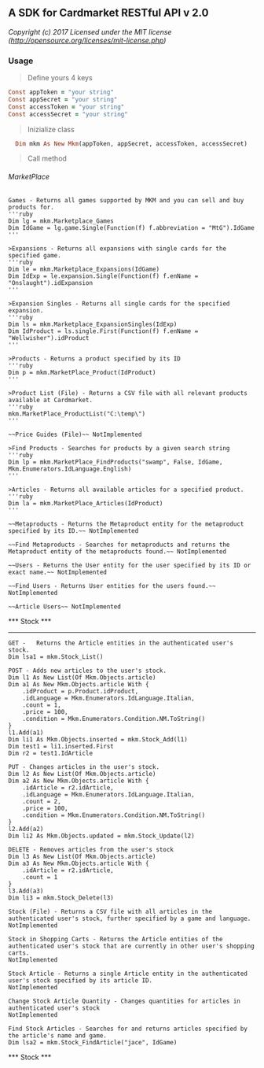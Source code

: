 ## A SDK for Cardmarket RESTful API v 2.0

*Copyright (c) 2017 Licensed under the MIT license (http://opensource.org/licenses/mit-license.php)*

### Usage

>Define yours 4 keys
```ruby
Const appToken = "your string"
Const appSecret = "your string"
Const accessToken = "your string"
Const accessSecret = "your string"
```

>Inizialize class
```ruby
  Dim mkm As New Mkm(appToken, appSecret, accessToken, accessSecret)
```

>Call method
  ###### MarketPlace

    Games - Returns all games supported by MKM and you can sell and buy products for.
    '''ruby
    Dim lg = mkm.Marketplace_Games
    Dim IdGame = lg.game.Single(Function(f) f.abbreviation = "MtG").IdGame
    '''

    >Expansions - Returns all expansions with single cards for the specified game.
    '''ruby
    Dim le = mkm.Marketplace_Expansions(IdGame)
    Dim IdExp = le.expansion.Single(Function(f) f.enName = "Onslaught").idExpansion
    '''

    >Expansion Singles - Returns all single cards for the specified expansion.
    '''ruby
    Dim ls = mkm.Marketplace_ExpansionSingles(IdExp)
    Dim IdProduct = ls.single.First(Function(f) f.enName = "Wellwisher").idProduct
    '''
    
    >Products - Returns a product specified by its ID
    '''ruby
    Dim p = mkm.MarketPlace_Product(IdProduct)
    '''

    >Product List (File) - Returns a CSV file with all relevant products available at Cardmarket.
    '''ruby
    mkm.MarketPlace_ProductList("C:\temp\")
    '''

    ~~Price Guides (File)~~ NotImplemented

    >Find Products - Searches for products by a given search string
    '''ruby
    Dim lp = mkm.MarketPlace_FindProducts("swamp", False, IdGame, Mkm.Enumerators.IdLanguage.English)
    '''

    >Articles - Returns all available articles for a specified product.
    '''ruby
    Dim la = mkm.MarketPlace_Articles(IdProduct)
    '''

    ~~Metaproducts - Returns the Metaproduct entity for the metaproduct specified by its ID.~~ NotImplemented

    ~~Find Metaproducts - Searches for metaproducts and returns the Metaproduct entity of the metaproducts found.~~ NotImplemented

    ~~Users - Returns the User entity for the user specified by its ID or exact name.~~ NotImplemented

    ~~Find Users - Returns User entities for the users found.~~ NotImplemented

    ~~Article Users~~ NotImplemented

  
  *** Stock ***
  *************

    GET - 	Returns the Article entities in the authenticated user's stock.
    Dim lsa1 = mkm.Stock_List()

    POST - Adds new articles to the user's stock.
    Dim l1 As New List(Of Mkm.Objects.article)
    Dim a1 As New Mkm.Objects.article With {
        .idProduct = p.Product.idProduct,
        .idLanguage = Mkm.Enumerators.IdLanguage.Italian,
        .count = 1,
        .price = 100,
        .condition = Mkm.Enumerators.Condition.NM.ToString()
    }
    l1.Add(a1)
    Dim li1 As Mkm.Objects.inserted = mkm.Stock_Add(l1)
    Dim test1 = li1.inserted.First
    Dim r2 = test1.IdArticle

    PUT - Changes articles in the user's stock.
    Dim l2 As New List(Of Mkm.Objects.article)
    Dim a2 As New Mkm.Objects.article With {
        .idArticle = r2.idArticle,
        .idLanguage = Mkm.Enumerators.IdLanguage.Italian,
        .count = 2,
        .price = 100,
        .condition = Mkm.Enumerators.Condition.NM.ToString()
    }
    l2.Add(a2)
    Dim li2 As Mkm.Objects.updated = mkm.Stock_Update(l2)

    DELETE - Removes articles from the user's stock
    Dim l3 As New List(Of Mkm.Objects.article)
    Dim a3 As New Mkm.Objects.article With {
        .idArticle = r2.idArticle,
        .count = 1
    }
    l3.Add(a3)
    Dim li3 = mkm.Stock_Delete(l3)

    Stock (File) - Returns a CSV file with all articles in the authenticated user's stock, further specified by a game and language.
    NotImplemented

    Stock in Shopping Carts - Returns the Article entities of the authenticated user's stock that are currently in other user's shopping carts.
    NotImplemented

    Stock Article - Returns a single Article entity in the authenticated user's stock specified by its article ID.
    NotImplemented

    Change Stock Article Quantity - Changes quantities for articles in authenticated user's stock
    NotImplemented

    Find Stock Articles - Searches for and returns articles specified by the article's name and game.
    Dim lsa2 = mkm.Stock_FindArticle("jace", IdGame)

  *** Stock ***

